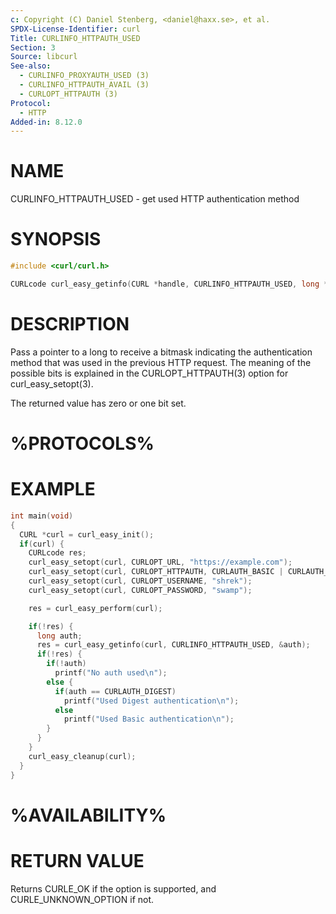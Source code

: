 ```yaml
---
c: Copyright (C) Daniel Stenberg, <daniel@haxx.se>, et al.
SPDX-License-Identifier: curl
Title: CURLINFO_HTTPAUTH_USED
Section: 3
Source: libcurl
See-also:
  - CURLINFO_PROXYAUTH_USED (3)
  - CURLINFO_HTTPAUTH_AVAIL (3)
  - CURLOPT_HTTPAUTH (3)
Protocol:
  - HTTP
Added-in: 8.12.0
---
```


# NAME

CURLINFO_HTTPAUTH_USED - get used HTTP authentication method

# SYNOPSIS

~~~c
#include <curl/curl.h>

CURLcode curl_easy_getinfo(CURL *handle, CURLINFO_HTTPAUTH_USED, long *authp);
~~~

# DESCRIPTION

Pass a pointer to a long to receive a bitmask indicating the authentication
method that was used in the previous HTTP request. The meaning of the possible
bits is explained in the CURLOPT_HTTPAUTH(3) option for curl_easy_setopt(3).

The returned value has zero or one bit set.

# %PROTOCOLS%

# EXAMPLE

~~~c
int main(void)
{
  CURL *curl = curl_easy_init();
  if(curl) {
    CURLcode res;
    curl_easy_setopt(curl, CURLOPT_URL, "https://example.com");
    curl_easy_setopt(curl, CURLOPT_HTTPAUTH, CURLAUTH_BASIC | CURLAUTH_DIGEST);
    curl_easy_setopt(curl, CURLOPT_USERNAME, "shrek");
    curl_easy_setopt(curl, CURLOPT_PASSWORD, "swamp");

    res = curl_easy_perform(curl);

    if(!res) {
      long auth;
      res = curl_easy_getinfo(curl, CURLINFO_HTTPAUTH_USED, &auth);
      if(!res) {
        if(!auth)
          printf("No auth used\n");
        else {
          if(auth == CURLAUTH_DIGEST)
            printf("Used Digest authentication\n");
          else
            printf("Used Basic authentication\n");
        }
      }
    }
    curl_easy_cleanup(curl);
  }
}
~~~

# %AVAILABILITY%

# RETURN VALUE

Returns CURLE_OK if the option is supported, and CURLE_UNKNOWN_OPTION if not.
